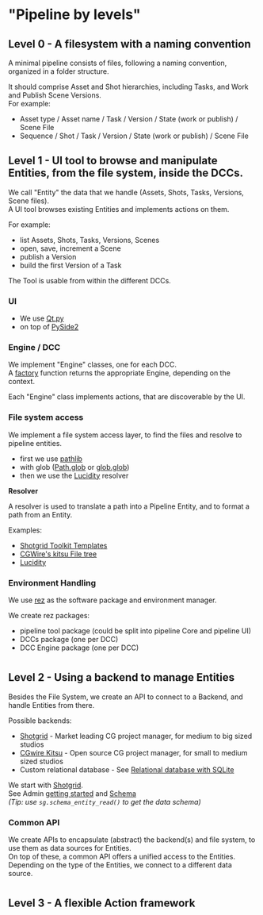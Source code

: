 
   
# "Pipeline by levels"  


## Level 0 - A filesystem with a naming convention  

A minimal pipeline consists of files, following a naming convention, organized in a folder structure.  

It should comprise Asset and Shot hierarchies, including Tasks, and Work and Publish Scene Versions.  
For example:  
- Asset type / Asset name / Task / Version / State (work or publish) / Scene File 
- Sequence / Shot / Task / Version / State (work or publish) / Scene File 


## Level 1 - UI tool to browse and manipulate Entities, from the file system, inside the DCCs.  

We call "Entity" the data that we handle (Assets, Shots, Tasks, Versions, Scene files).  
A UI tool browses existing Entities and implements actions on them.  

For example:  
- list Assets, Shots, Tasks, Versions, Scenes
- open, save, increment a Scene
- publish a Version
- build the first Version of a Task

The Tool is usable from within the different DCCs.

### UI

- We use [Qt.py](https://pypi.org/project/Qt.py) 
- on top of [PySide2](https://pypi.org/project/PySide2)

### Engine / DCC

We implement "Engine" classes, one for each DCC.  
A [factory](https://www.tutorialspoint.com/design_pattern/factory_pattern.htm) function returns the appropriate Engine, depending on the context.  

Each "Engine" class implements actions, that are discoverable by the UI.  


### File system access

We implement a file system access layer, to find the files and resolve to pipeline entities.

- first we use [pathlib](https://docs.python.org/3/library/pathlib.html) 
- with glob ([Path.glob](https://docs.python.org/3/library/pathlib.html#pathlib.Path.glob) or [glob.glob](https://docs.python.org/3/library/glob.html))
- then we use the [Lucidity](https://gitlab.com/4degrees/lucidity) resolver

**Resolver**

A resolver is used to translate a path into a Pipeline Entity, and to format a path from an Entity.

Examples:
- [Shotgrid Toolkit Templates](https://github.com/shotgunsoftware/tk-config-default/blob/master/core/templates.yml)
- [CGWire's kitsu File tree](https://zou.cg-wire.com/file_trees)
- [Lucidity](https://gitlab.com/4degrees/lucidity)


### Environment Handling  

We use [rez](https://github.com/AcademySoftwareFoundation/rez) as the software package and environment manager.

We create rez packages:
- pipeline tool package (could be split into pipeline Core and pipeline UI)
- DCCs package (one per DCC)
- DCC Engine package (one per DCC)

#
## Level 2 - Using a backend to manage Entities  

Besides the File System, we create an API to connect to a Backend, and handle Entities from there.

Possible backends: 
- [Shotgrid](https://www.shotgridsoftware.com) - Market leading CG project manager, for medium to big sized studios
- [CGwire Kitsu](https://www.cg-wire.com) - Open source CG project manager, for small to medium sized studios
- Custom relational database - See [Relational database with SQLite](rdb_sql.md) 

We start with [Shotgrid](https://developer.shotgridsoftware.com/python-api).  
See Admin [getting started](https://help.autodesk.com/view/SGSUB/ENU/?guid=SG_Administrator_ar_get_started_html) and [Schema](https://help.autodesk.com/view/SGSUB/ENU/?guid=SG_Administrator_ar_get_started_ar_shotgun_schema_html)  
*(Tip: use `sg.schema_entity_read()` to get the data schema)*  

### Common API

We create APIs to encapsulate (abstract) the backend(s) and file system, to use them as data sources for Entities.  
On top of these, a common API offers a unified access to the Entities. 
Depending on the type of the Entities, we connect to a different data source.


#
## Level 3 - A flexible Action framework








